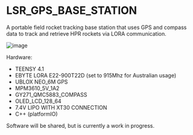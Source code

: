 # LSR_GPS_BASE_STATION

A portable field rocket tracking base station that uses GPS and compass data to track and retrieve HPR rockets via LORA communication.

![image](https://user-images.githubusercontent.com/70121687/161655242-17823f1e-89f4-4d46-a6a2-5ff1fd24670a.png)

Hardware:

* TEENSY 4.1
* EBYTE LORA E22-900T22D (set to 915Mhz for Australian usage)
* UBLOX NEO_6M GPS
* MPM3610_5V_1A2
* GY271_QMC5883_COMPASS
* OLED_LCD_128_64
* 7.4V LIPO WITH XT30 CONNECTION
* C++ (platformIO)

Software will be shared, but is currently a work in progress. 
